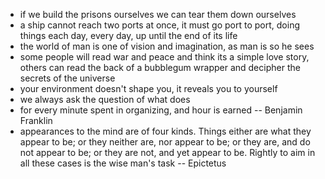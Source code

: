 - if we build the prisons ourselves we can tear them down ourselves
- a ship cannot reach two ports at once, it must go port to port, doing things each day, every day, up until the end of its life
- the world of man is one of vision and imagination, as man is so he sees
- some people will read war and peace and think its a simple love story, others can read the back of a bubblegum wrapper and decipher the secrets of the universe
- your environment doesn't shape you, it reveals you to yourself
- we always ask the question of what does
- for every minute spent in organizing, and hour is earned -- Benjamin Franklin
- appearances to the mind are of four kinds. Things either are what they appear to be; or they neither are, nor appear to be; or they are, and do not appear to be; or they are not, and yet appear to be. Rightly to aim in all these cases is the wise man's task -- Epictetus
